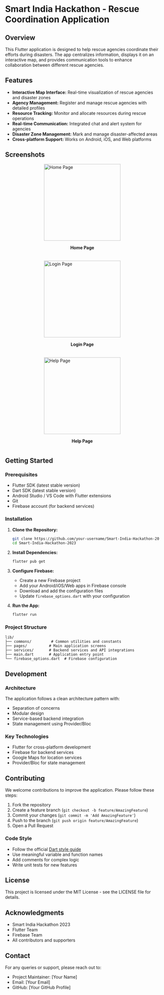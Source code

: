 # Smart India Hackathon - Rescue Coordination Application

## Overview

This Flutter application is designed to help rescue agencies coordinate their efforts during disasters. The app centralizes information, displays it on an interactive map, and provides communication tools to enhance collaboration between different rescue agencies.

## Features

- **Interactive Map Interface:** Real-time visualization of rescue agencies and disaster zones
- **Agency Management:** Register and manage rescue agencies with detailed profiles
- **Resource Tracking:** Monitor and allocate resources during rescue operations
- **Real-time Communication:** Integrated chat and alert system for agencies
- **Disaster Zone Management:** Mark and manage disaster-affected areas
- **Cross-platform Support:** Works on Android, iOS, and Web platforms

## Screenshots

<div style="display: flex; flex-wrap: wrap; gap: 20px; justify-content: center;">
    <div>
        <img src="./Screenshots/home_page.jpg" width="250" alt="Home Page">
        <p style="text-align: center;"><strong>Home Page</strong></p>
    </div>
    <div>
        <img src="./Screenshots/login_page.jpg" width="250" alt="Login Page">
        <p style="text-align: center;"><strong>Login Page</strong></p>
    </div>
    <div>
        <img src="./Screenshots/help_page.jpg" width="250" alt="Help Page">
        <p style="text-align: center;"><strong>Help Page</strong></p>
    </div>
</div>

## Getting Started

### Prerequisites

- Flutter SDK (latest stable version)
- Dart SDK (latest stable version)
- Android Studio / VS Code with Flutter extensions
- Git
- Firebase account (for backend services)

### Installation

1. **Clone the Repository:**
   ```bash
   git clone https://github.com/your-username/Smart-India-Hackathon-2023.git
   cd Smart-India-Hackathon-2023
   ```

2. **Install Dependencies:**
   ```bash
   flutter pub get
   ```

3. **Configure Firebase:**
   - Create a new Firebase project
   - Add your Android/iOS/Web apps in Firebase console
   - Download and add the configuration files
   - Update `firebase_options.dart` with your configuration

4. **Run the App:**
   ```bash
   flutter run
   ```

### Project Structure

```
lib/
├── commons/         # Common utilities and constants
├── pages/          # Main application screens
├── services/       # Backend services and API integrations
├── main.dart       # Application entry point
└── firebase_options.dart  # Firebase configuration
```

## Development

### Architecture

The application follows a clean architecture pattern with:
- Separation of concerns
- Modular design
- Service-based backend integration
- State management using Provider/Bloc

### Key Technologies

- Flutter for cross-platform development
- Firebase for backend services
- Google Maps for location services
- Provider/Bloc for state management

## Contributing

We welcome contributions to improve the application. Please follow these steps:

1. Fork the repository
2. Create a feature branch (`git checkout -b feature/AmazingFeature`)
3. Commit your changes (`git commit -m 'Add AmazingFeature'`)
4. Push to the branch (`git push origin feature/AmazingFeature`)
5. Open a Pull Request

### Code Style

- Follow the official [Dart style guide](https://dart.dev/guides/language/effective-dart/style)
- Use meaningful variable and function names
- Add comments for complex logic
- Write unit tests for new features

## License

This project is licensed under the MIT License - see the LICENSE file for details.

## Acknowledgments

- Smart India Hackathon 2023
- Flutter Team
- Firebase Team
- All contributors and supporters

## Contact

For any queries or support, please reach out to:
- Project Maintainer: [Your Name]
- Email: [Your Email]
- GitHub: [Your GitHub Profile]
